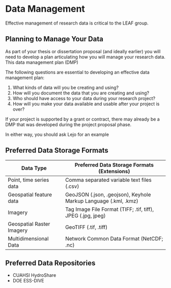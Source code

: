 # Data Management

Effective management of research data is critical to the LEAF group. 

## Planning to Manage Your Data

As part of your thesis or dissertation proposal (and ideally earlier) you will need to develop a plan articulating how you will manage your research data. This data management plan (DMP)

The following questions are essential to developing an effective data management plan:
1. What kinds of data will you be creating and using? 
2. How will you document the data that you are creating and using? 
3. Who should have access to your data during your research project?
4. How will you make your data available and usable after your project is over? 

If your project is supported by a grant or contract, there may already be a DMP that was developed during the project proposal phase. 

In either way, you should ask Lejo for an example 

## Preferred Data Storage Formats 

| Data Type | Preferred Data Storage Formats (Extensions) |
| --- | --- | 
| Point, time series data | Comma separated variable text files (.csv) |
| Geospatial feature data | GeoJSON (.json, .geojson), Keyhole Markup Language (.kml, .kmz) |
| Imagery | Tag Image File Format (TIFF; .tif, tiff), JPEG (.jpg, jpeg) |
| Geospatial Raster Imagery | GeoTIFF (.tif, .tiff) | 
| Multidimensional Data | Network Common Data Format (NetCDF; .nc) |

## Preferred Data Repositories

* CUAHSI HydroShare
* DOE ESS-DIVE



